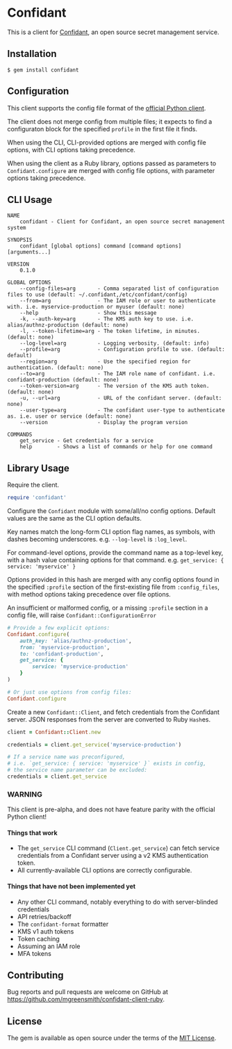 # Confidant

This is a client for [Confidant](https://lyft.github.io/confidant), an open source secret management service.

## Installation

    $ gem install confidant

## Configuration

This client supports the config file format of the [official Python client](https://lyft.github.io/confidant/basics/client/).

The client does not merge config from multiple files; it expects to find a configuraton block for the specified `profile` in the first file it finds.

When using the CLI, CLI-provided options are merged with config file options, with CLI options taking precedence.

When using the client as a Ruby library, options passed as parameters to `Confidant.configure` are merged with config file options, with parameter options taking precedence.

## CLI Usage

```
NAME
    confidant - Client for Confidant, an open source secret management system

SYNOPSIS
    confidant [global options] command [command options] [arguments...]

VERSION
    0.1.0

GLOBAL OPTIONS
    --config-files=arg       - Comma separated list of configuration files to use (default: ~/.confidant,/etc/confidant/config)
    --from=arg               - The IAM role or user to authenticate with. i.e. myservice-production or myuser (default: none)
    --help                   - Show this message
    -k, --auth-key=arg       - The KMS auth key to use. i.e. alias/authnz-production (default: none)
    -l, --token-lifetime=arg - The token lifetime, in minutes. (default: none)
    --log-level=arg          - Logging verbosity. (default: info)
    --profile=arg            - Configuration profile to use. (default: default)
    --region=arg             - Use the specified region for authentication. (default: none)
    --to=arg                 - The IAM role name of confidant. i.e. confidant-production (default: none)
    --token-version=arg      - The version of the KMS auth token. (default: none)
    -u, --url=arg            - URL of the confidant server. (default: none)
    --user-type=arg          - The confidant user-type to authenticate as. i.e. user or service (default: none)
    --version                - Display the program version

COMMANDS
    get_service - Get credentials for a service
    help        - Shows a list of commands or help for one command
```

## Library Usage

Require the client.

```ruby
require 'confidant'
```

Configure the `Confidant` module with some/all/no config options. Default values are the same as the CLI option defaults.

Key names match the long-form CLI option flag names, as symbols, with dashes becoming underscores. e.g. `--log-level` is `:log_level`.

For command-level options, provide the command name as a top-level key, with a hash value containing options for that command. e.g. `get_service: { service: 'myservice' }`

Options provided in this hash are merged with any config options found in the specified `:profile` section of the first-existing file from `:config_files`, with method options taking precedence over file options.

An insufficient or malformed config, or a missing `:profile` section in a config file, will raise `Confidant::ConfigurationError`

```ruby
# Provide a few explicit options:
Confidant.configure(
    auth_key: 'alias/authnz-production',
    from: 'myservice-production',
    to: 'confidant-production',
    get_service: {
        service: 'myservice-production'
    }
)

# Or just use options from config files:
Confidant.configure
```

Create a new `Confidant::Client`, and fetch credentials from the Confidant server. JSON responses from the server are converted to Ruby `Hash`es.

```ruby
client = Confidant::Client.new

credentials = client.get_service('myservice-production')

# If a service name was preconfigured,
# i.e. `get_service: { service: 'myservice' }` exists in config,
# the service name parameter can be excluded:
credentials = client.get_service
```

### WARNING

This client is pre-alpha, and does not have feature parity with the official Python client!

#### Things that work

- The `get_service` CLI command (`Client.get_service`) can fetch service credentials from a Confidant server using a v2 KMS authentication token.
- All currently-available CLI options are correctly configurable.

#### Things that have not been implemented yet

- Any other CLI command, notably everything to do with server-blinded credentials
- API retries/backoff
- The `confidant-format` formatter
- KMS v1 auth tokens
- Token caching
- Assuming an IAM role
- MFA tokens

## Contributing

Bug reports and pull requests are welcome on GitHub at https://github.com/mgreensmith/confidant-client-ruby.


## License

The gem is available as open source under the terms of the [MIT License](http://opensource.org/licenses/MIT).

